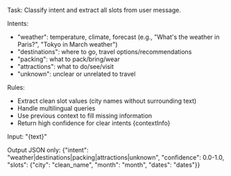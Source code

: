 Task: Classify intent and extract all slots from user message.

Intents:
- "weather": temperature, climate, forecast (e.g., "What's the weather in Paris?", "Tokyo in March weather")
- "destinations": where to go, travel options/recommendations
- "packing": what to pack/bring/wear
- "attractions": what to do/see/visit
- "unknown": unclear or unrelated to travel

Rules:
- Extract clean slot values (city names without surrounding text)
- Handle multilingual queries
- Use previous context to fill missing information
- Return high confidence for clear intents
{contextInfo}

Input: "{text}"

Output JSON only:
{"intent": "weather|destinations|packing|attractions|unknown", "confidence": 0.0-1.0, "slots": {"city": "clean_name", "month": "month", "dates": "dates"}}
